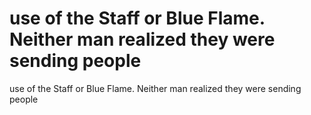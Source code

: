 # use of the Staff or Blue Flame. Neither man realized they were sending people

use of the Staff or Blue Flame. Neither man realized they were sending people